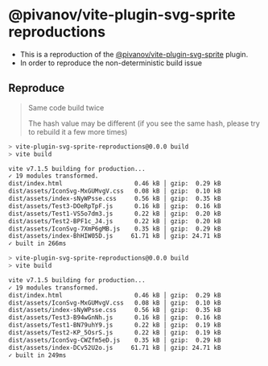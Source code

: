 # @pivanov/vite-plugin-svg-sprite reproductions

* This is a reproduction of the [@pivanov/vite-plugin-svg-sprite](https://github.com/pivanov/vite-plugin-svg-sprite) plugin.
* In order to reproduce the non-deterministic build issue

## Reproduce

> Same code build twice
> 
> The hash value may be different (if you see the same hash, please try to rebuild it a few more times)


```bash
> vite-plugin-svg-sprite-reproductions@0.0.0 build
> vite build

vite v7.1.5 building for production...
✓ 19 modules transformed.
dist/index.html                    0.46 kB │ gzip:  0.29 kB
dist/assets/IconSvg-MxGUMvgV.css   0.08 kB │ gzip:  0.10 kB
dist/assets/index-sNyWPsse.css     0.56 kB │ gzip:  0.35 kB
dist/assets/Test3-DOeRpTpF.js      0.16 kB │ gzip:  0.16 kB
dist/assets/Test1-VS5o7dm3.js      0.22 kB │ gzip:  0.20 kB
dist/assets/Test2-BPF1c_J4.js      0.22 kB │ gzip:  0.20 kB
dist/assets/IconSvg-7XmP6gMB.js    0.35 kB │ gzip:  0.29 kB
dist/assets/index-BhHIW05D.js     61.71 kB │ gzip: 24.71 kB
✓ built in 266ms
```


```bash
> vite-plugin-svg-sprite-reproductions@0.0.0 build
> vite build

vite v7.1.5 building for production...
✓ 19 modules transformed.
dist/index.html                    0.46 kB │ gzip:  0.29 kB
dist/assets/IconSvg-MxGUMvgV.css   0.08 kB │ gzip:  0.10 kB
dist/assets/index-sNyWPsse.css     0.56 kB │ gzip:  0.35 kB
dist/assets/Test3-B94wGnNh.js      0.16 kB │ gzip:  0.16 kB
dist/assets/Test1-BN79uhY9.js      0.22 kB │ gzip:  0.19 kB
dist/assets/Test2-KP_5OsrS.js      0.22 kB │ gzip:  0.19 kB
dist/assets/IconSvg-CWZfm5eD.js    0.35 kB │ gzip:  0.29 kB
dist/assets/index-DCv52U2o.js     61.71 kB │ gzip: 24.71 kB
✓ built in 249ms
```